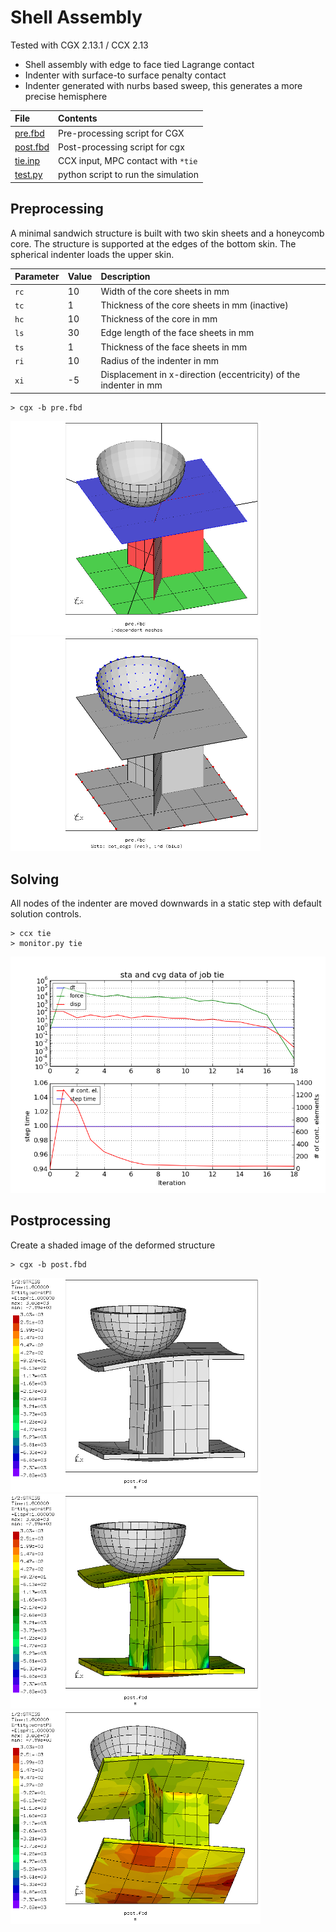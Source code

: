 # Shell Assembly
Tested with CGX 2.13.1 / CCX 2.13

+ Shell assembly with edge to face tied Lagrange contact
+ Indenter with surface-to surface penalty contact
+ Indenter generated with nurbs based sweep, this generates a more precise hemisphere

File                   | Contents                                      
:-------------         | :-------------                                
[pre.fbd](pre.fbd)     | Pre-processing script for CGX                 
[post.fbd](post.fbd)   | Post-processing script for cgx                
[tie.inp](tie.inp)     | CCX input, MPC contact with `*tie`            
[test.py](test.py)     | python script to run the simulation           

## Preprocessing
A minimal sandwich structure is built with two skin sheets and a honeycomb core.
The structure is supported at the edges of the bottom skin.
The spherical indenter loads the upper skin.

Parameter | Value | Description
:---      | :---  | :--
`rc`      | 10    | Width of the core sheets in mm
`tc`      | 1     | Thickness of the core sheets in mm (inactive)
`hc`      | 10    | Thickness of the core in mm
`ls`      | 30    | Edge length of the face sheets in mm
`ts`      | 1     | Thickness of the face sheets in mm
`ri`      | 10    | Radius of the indenter in mm
`xi`      | -5    | Displacement in x-direction (eccentricity) of the indenter in mm


```
> cgx -b pre.fbd
```
<img src="Refs/model.png" width="400"><img src="Refs/sets.png" width="400">

## Solving
All nodes of the indenter are moved downwards in a static step with default solution controls.
```
> ccx tie
> monitor.py tie
```
<img src="tie.png" width="600">

## Postprocessing

Create a shaded image of the deformed structure
```
> cgx -b post.fbd
```

<img src="Refs/def1.png" width="400" title="Deformed geometry">
<img src="Refs/worstPS1.png" width="400" title="Worst principal stress"><img src="Refs/worstPS2.png" width="400" title="Worst principal stress">

